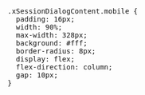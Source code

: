 <pre>
.xSessionDialogContent.mobile {
  padding: 16px;
  width: 90%;
  max-width: 328px;
  background: #fff;
  border-radius: 8px;
  display: flex;
  flex-direction: column;
  gap: 10px;
}
</pre>